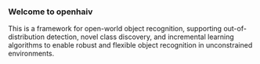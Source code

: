 ### Welcome to openhaiv

This is a framework for open-world object recognition, supporting out-of-distribution detection, novel class discovery, and incremental learning algorithms to enable robust and flexible object recognition in unconstrained environments.

